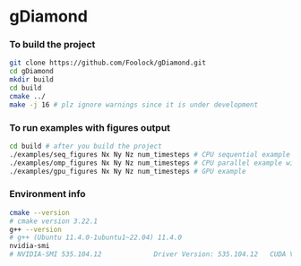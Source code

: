# gDiamond

### To build the project
```bash
git clone https://github.com/Foolock/gDiamond.git
cd gDiamond
mkdir build
cd build
cmake ../
make -j 16 # plz ignore warnings since it is under development
```

### To run examples with figures output
```bash
cd build # after you build the project
./examples/seq_figures Nx Ny Nz num_timesteps # CPU sequential example
./examples/omp_figures Nx Ny Nz num_timesteps # CPU parallel example with openmp
./examples/gpu_figures Nx Ny Nz num_timesteps # GPU example 
```

### Environment info
```bash
cmake --version
# cmake version 3.22.1
g++ --version
# g++ (Ubuntu 11.4.0-1ubuntu1~22.04) 11.4.0
nvidia-smi
# NVIDIA-SMI 535.104.12             Driver Version: 535.104.12   CUDA Version: 12.2
```


